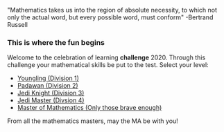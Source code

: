 "Mathematics takes us into the region of absolute necessity, to which not only the actual word, but every possible word, must conform" -Bertrand Russell 

### This is where the fun begins 
Welcome to the celebration of learning **challenge** 2020. Through this challenge your mathematical skills be put to the test.  Select your level: 

* [Youngling (Division 1)](Division1.md)
* [Padawan (Division 2)](Division2.md)
* [Jedi Knight (Division 3)](Division3.md)
* [Jedi Master (Divsion 4)](Division4.md) 
* [Master of Mathematics (Only those brave enough)](lit.md)

From all the mathematics masters, may the MA be with you! 



